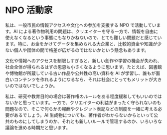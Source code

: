 # NPO 活動家

私は、一般市民の情報アクセスや文化への参加を支援する NPO で活動しています。AI による著作物利用の問題は、クリエイターを守る一方で、情報を自由に使えなくなるという事態にもなりかねないので、とても難しい問題だと感じています。特に、お金をかけてデータを集められる大企業と、比較的資金や知識が少ない個人や団体の間で格差が広がるのではないかという懸念もあります。

文化や情報へのアクセスを制限しすぎると、新しい創作や学習の機会が失われ、社会全体が得られるはずの恩恵も小さくなるように思います。たとえば、図書館や博物館が所蔵している古い作品や公共性の高い資料を AI が学習し、誰もが面白いコンテンツを作れるようになるなら、それは社会にとってもメリットが大きいのではないでしょうか。

私は、研究や教育目的の場合は著作権のルールをある程度緩和してもいいのではないかと思っています。一方で、クリエイターの利益がまったく守られないのも問題なので、そこで何らかの報酬やクレジット表記などの制度を一緒に考える必要があるでしょう。AI 生成物についても、著作者がわからないからといって公共のものにしてしまうのか、それとも新しいルールで管理するのか、いろいろな議論を進める時期だと思います。
